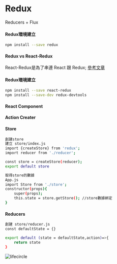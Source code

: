 <h1>Redux</h1>

Reducers + Flux

<h4>Redux環境建立</h4>

```bash
npm install --save redux
```

<h4>Redux vs React-Redux</h4>

React-Redux是為了串連 React 跟 Redux;
[參考文章]()

<h4>Redux環境建立</h4>

```bash
npm install --save react-redux
npm install --save-dev redux-devtools
```

<h4>React Component</h4>

<h4>Action Creater</h4>

<h4>Store</h4>

```bash
創建store
建立 store/index.js
import {createStore} from 'redux';
import reducer from './reducer';

const store = createStore(reducer);
export default store
```

```bash
取得store的數據
App.js
import Store from './store';
constructor(props){
    super(props);
    this.state = store.getStore(); //store數據綁定
}
```

<h4>Reducers</h4>

```bash
創建 store/reducer.js
const defaultState = {}

export default (state = defaultState,action)=>{
    return state
}
```



![lifecircle](https://img-blog.csdn.net/20181005205138574?watermark/2/text/aHR0cHM6Ly9ibG9nLmNzZG4ubmV0L0hlbGxveW9uZ3dlaQ==/font/5a6L5L2T/fontsize/400/fill/I0JBQkFCMA==/dissolve/70)


